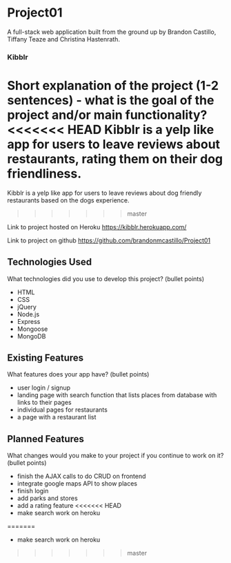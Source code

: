 # Project01
A full-stack web application built from the ground up by Brandon Castillo, Tiffany Teaze and Christina Hastenrath.

### Kibblr
Short explanation of the project (1-2 sentences) - what is the goal of the project and/or main functionality?
<<<<<<< HEAD
Kibblr is a yelp like app for users to leave reviews about restaurants, rating them on their dog friendliness.
=======
Kibblr is a yelp like app for users to leave reviews about dog friendly restaurants based on the dogs experience. 
>>>>>>> master

Link to project hosted on Heroku
https://kibblr.herokuapp.com/

Link to project on github
https://github.com/brandonmcastillo/Project01

## Technologies Used 
What technologies did you use to develop this project? (bullet points)
- HTML
- CSS
- jQuery
- Node.js
- Express
- Mongoose
- MongoDB

## Existing Features
What features does your app have? (bullet points)
- user login / signup
- landing page with search function that lists places from database with links to their pages
- individual pages for restaurants
- a page with a restaurant list

## Planned Features
What changes would you make to your project if you continue to work on it? (bullet points)
- finish the AJAX calls to do CRUD on frontend
- integrate google maps API to show places
- finish login
- add parks and stores 
- add a rating feature
<<<<<<< HEAD
- make search work on heroku

=======
- make search work on heroku
>>>>>>> master

